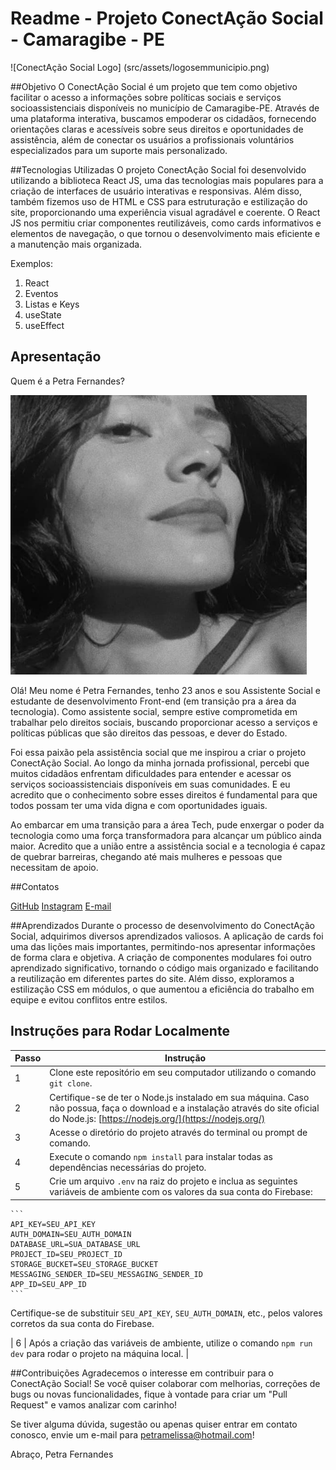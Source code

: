 # Readme - Projeto ConectAção Social - Camaragibe - PE

![ConectAção Social Logo] (src/assets/logosemmunicipio.png)


##Objetivo
O ConectAção Social é um projeto que tem como objetivo facilitar o acesso a informações sobre políticas sociais e serviços socioassistenciais disponíveis no município de Camaragibe-PE. Através de uma plataforma interativa, buscamos empoderar os cidadãos, fornecendo orientações claras e acessíveis sobre seus direitos e oportunidades de assistência, além de conectar os usuários a profissionais voluntários especializados para um suporte mais personalizado.

##Tecnologias Utilizadas
O projeto ConectAção Social foi desenvolvido utilizando a biblioteca React JS, uma das tecnologias mais populares para a criação de interfaces de usuário interativas e responsivas. Além disso, também fizemos uso de HTML e CSS para estruturação e estilização do site, proporcionando uma experiência visual agradável e coerente. O React JS nos permitiu criar componentes reutilizáveis, como cards informativos e elementos de navegação, o que tornou o desenvolvimento mais eficiente e a manutenção mais organizada. 

Exemplos: 
1. React
2. Eventos
3. Listas e Keys
4. useState
5. useEffect

## Apresentação
Quem é a Petra Fernandes?

![Alt text](src/assets/MinhaFoto.png)

Olá! Meu nome é Petra Fernandes, tenho 23 anos e sou Assistente Social e estudante de desenvolvimento Front-end (em transição pra a área da tecnologia). Como assistente social, sempre estive comprometida em trabalhar pelo direitos sociais, buscando proporcionar acesso a serviços e políticas públicas que são direitos das pessoas, e dever do Estado.

Foi essa paixão pela assistência social que me inspirou a criar o projeto ConectAção Social.
Ao longo da minha jornada profissional, percebi que muitos cidadãos enfrentam dificuldades para entender e acessar os serviços socioassistenciais disponíveis em suas comunidades. E eu acredito que o conhecimento sobre esses direitos é fundamental para que todos possam ter uma vida digna e com oportunidades iguais.

Ao embarcar em uma transição para a área Tech, pude enxergar o poder da tecnologia como uma força transformadora para alcançar um público ainda maior. Acredito que a união entre a assistência social e a tecnologia é capaz de quebrar barreiras, chegando até mais mulheres e pessoas que necessitam de apoio.

##Contatos

[GitHub](https://github.com/petra.melissa)
[Instagram](https://www.instagram.com/umapetra)
[E-mail](mailto:petramelissa@hotmail.com)


##Aprendizados
Durante o processo de desenvolvimento do ConectAção Social, adquirimos diversos aprendizados valiosos. A aplicação de cards foi uma das lições mais importantes, permitindo-nos apresentar informações de forma clara e objetiva. A criação de componentes modulares foi outro aprendizado significativo, tornando o código mais organizado e facilitando a reutilização em diferentes partes do site. Além disso, exploramos a estilização CSS em módulos, o que aumentou a eficiência do trabalho em equipe e evitou conflitos entre estilos.

## Instruções para Rodar Localmente

| Passo | Instrução |
|-------|-----------|
| 1     | Clone este repositório em seu computador utilizando o comando `git clone`. |
| 2     | Certifique-se de ter o Node.js instalado em sua máquina. Caso não possua, faça o download e a instalação através do site oficial do Node.js: [https://nodejs.org/](https://nodejs.org/) |
| 3     | Acesse o diretório do projeto através do terminal ou prompt de comando. |
| 4     | Execute o comando `npm install` para instalar todas as dependências necessárias do projeto. |
| 5     | Crie um arquivo `.env` na raiz do projeto e inclua as seguintes variáveis de ambiente com os valores da sua conta do Firebase:

    ```
    API_KEY=SEU_API_KEY
    AUTH_DOMAIN=SEU_AUTH_DOMAIN
    DATABASE_URL=SUA_DATABASE_URL
    PROJECT_ID=SEU_PROJECT_ID
    STORAGE_BUCKET=SEU_STORAGE_BUCKET
    MESSAGING_SENDER_ID=SEU_MESSAGING_SENDER_ID
    APP_ID=SEU_APP_ID
    ```

   Certifique-se de substituir `SEU_API_KEY`, `SEU_AUTH_DOMAIN`, etc., pelos valores corretos da sua conta do Firebase.

| 6     | Após a criação das variáveis de ambiente, utilize o comando `npm run dev` para rodar o projeto na máquina local. |


##Contribuições
Agradecemos o interesse em contribuir para o ConectAção Social! Se você quiser colaborar com melhorias, correções de bugs ou novas funcionalidades, fique à vontade para criar um "Pull Request" e vamos analizar com carinho!

Se tiver alguma dúvida, sugestão ou apenas quiser entrar em contato conosco, envie um e-mail para petramelissa@hotmail.com! 

Abraço,
Petra Fernandes